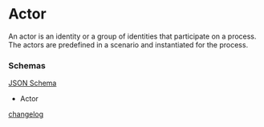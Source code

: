 # Actor

An actor is an identity or a group of identities that participate on a process. The actors are predefined in a scenario and instantiated for the process.

### Schemas

[JSON Schema](../06-actor/schema.json)

* Actor

[changelog](changelog.md)
